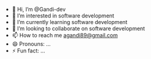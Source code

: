 - 👋 Hi, I’m @Gandi-dev
- 👀 I’m interested in software development
- 🌱 I’m currently learning software development
- 💞️ I’m looking to collaborate on software development
- 📫 How to reach me agandi89@gmail.com
- 😄 Pronouns: ...
- ⚡ Fun fact: ...

<!---
Gandi-dev/Gandi-dev is a ✨ special ✨ repository because its `README.md` (this file) appears on your GitHub profile.
You can click the Preview link to take a look at your changes.
--->
